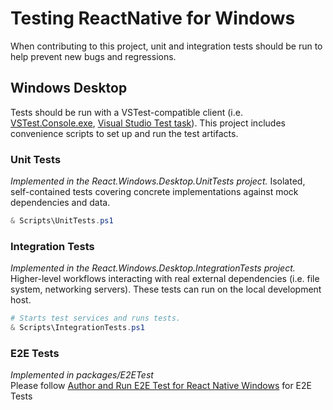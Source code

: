 # Testing ReactNative for Windows

When contributing to this project, unit and integration tests should be run to help prevent new bugs and regressions.

## Windows Desktop
Tests should be run with a VSTest-compatible client
(i.e. [VSTest.Console.exe](https://docs.microsoft.com/en-us/visualstudio/test/vstest-console-options?view=vs-2019),
[Visual Studio Test task](https://docs.microsoft.com/en-us/azure/devops/pipelines/tasks/test/vstest?view=azure-devops)).
This project includes convenience scripts to set up and run the test artifacts.

### Unit Tests
*Implemented in the React.Windows.Desktop.UnitTests project.*
Isolated, self-contained tests covering concrete implementations against mock dependencies and data.
```powershell
& Scripts\UnitTests.ps1
```

### Integration Tests
*Implemented in the React.Windows.Desktop.IntegrationTests project.*
Higher-level workflows interacting with real external dependencies (i.e. file system, networking servers).
These tests can run on the local development host.
```powershell
# Starts test services and runs tests.
& Scripts\IntegrationTests.ps1
```

### E2E Tests
*Implemented in packages/E2ETest*
<BR/>Please follow [Author and Run E2E Test for React Native Windows](E2ETest.md) for E2E Tests